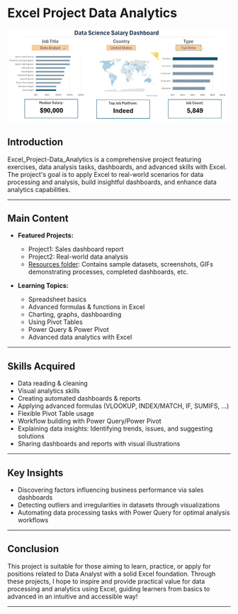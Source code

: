 # Excel Project Data Analytics

![Project Banner](https://github.com/Thomas-DataLab/Excel_Project-Data_Analytics/blob/e1f4199f556ef8d721c00c53bdd9458084e1b26f/0_Resources/Images/1_Salary_Dashboard_Final_Dashboard.gif)

## Introduction

Excel_Project-Data_Analytics is a comprehensive project featuring exercises, data analysis tasks, dashboards, and advanced skills with Excel. The project's goal is to apply Excel to real-world scenarios for data processing and analysis, build insightful dashboards, and enhance data analytics capabilities.

---

## Main Content

- **Featured Projects:**
  - Project1: Sales dashboard report
  - Project2: Real-world data analysis
  - [Resources folder](./0_Resources): Contains sample datasets, screenshots, GIFs demonstrating processes, completed dashboards, etc.

- **Learning Topics:**
  - Spreadsheet basics
  - Advanced formulas & functions in Excel
  - Charting, graphs, dashboarding
  - Using Pivot Tables
  - Power Query & Power Pivot
  - Advanced data analytics with Excel

---

## Skills Acquired

- Data reading & cleaning
- Visual analytics skills
- Creating automated dashboards & reports
- Applying advanced formulas (VLOOKUP, INDEX/MATCH, IF, SUMIFS, ...)
- Flexible Pivot Table usage
- Workflow building with Power Query/Power Pivot
- Explaining data insights: Identifying trends, issues, and suggesting solutions
- Sharing dashboards and reports with visual illustrations

---


## Key Insights

- Discovering factors influencing business performance via sales dashboards
- Detecting outliers and irregularities in datasets through visualizations
- Automating data processing tasks with Power Query for optimal analysis workflows

---

## Conclusion

This project is suitable for those aiming to learn, practice, or apply for positions related to Data Analyst with a solid Excel foundation. Through these projects, I hope to inspire and provide practical value for data processing and analytics using Excel, guiding learners from basics to advanced in an intuitive and accessible way!

---
